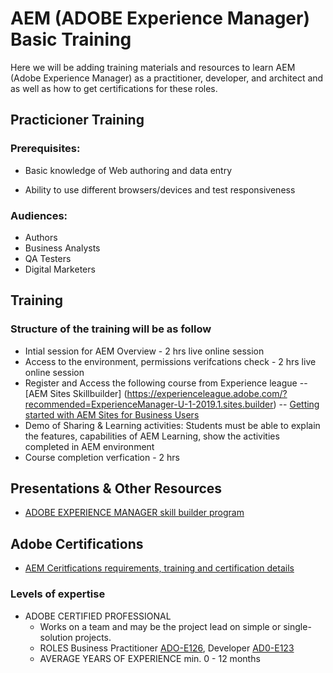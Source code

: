 # AEM (ADOBE Experience Manager) Basic Training

Here we will be adding training materials and resources to learn AEM (Adobe Experience Manager) as a practitioner, developer, and architect and as well as how to get certifications for these roles.


## Practicioner Training 

### Prerequisites:

- Basic knowledge of Web authoring and data entry

-  Ability to use different browsers/devices and test responsiveness


### Audiences:
 - Authors
 - Business Analysts
 - QA Testers
 - Digital Marketers

##  Training 
### Structure of the training will be as follow
- Intial session for AEM Overview - 2 hrs live online session
- Access to the environment, permissions verifcations check  - 2 hrs live online session
- Register and Access the following course from  Experience league 
-- [AEM Sites Skillbuilder] (https://experienceleague.adobe.com/?recommended=ExperienceManager-U-1-2019.1.sites.builder)
-- [Getting started with AEM Sites for Business Users](https://experienceleague.adobe.com/?recommended=ExperienceManager-U-1-2020.1.sites) 
-  Demo of Sharing &  Learning activities: Students must be able to explain the features, capabilities of AEM Learning, show the activities completed in AEM environment 
-  Course completion verfication  - 2 hrs

## Presentations & Other Resources
-  [ADOBE EXPERIENCE MANAGER skill builder program](https://express.adobe.com/page/CPcBCmlE8drTr/)
## Adobe Certifications

-  [AEM Ceritfications requirements, training and certification details](https://solutionpartners.adobe.com/solution-partners/training_and_certification/certification.html#)

###  Levels of expertise
- ADOBE CERTIFIED PROFESSIONAL
    - Works on a team and may be the project lead on simple or single-solution projects.
    - ROLES
        Business Practitioner [ADO-E126](https://spark.adobe.com/page/DEXF9MMfGc74P/), Developer [AD0-E123](https://spark.adobe.com/page/wmEF6wQ6rjrQX/)
    - AVERAGE YEARS OF EXPERIENCE
        min. 0 - 12 months
